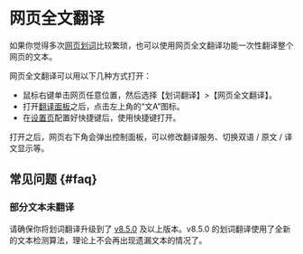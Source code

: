 # 网页全文翻译

如果你觉得多次[网页划词](cross.md)比较繁琐，也可以使用网页全文翻译功能一次性翻译整个网页的文本。

网页全文翻译可以用以下几种方式打开：

- 鼠标右键单击网页任意位置，然后选择【划词翻译】>【网页全文翻译】。
- 打开[翻译面板](panel.md)之后，点击左上角的“文A”图标。
- 在[设置页](options.md)配置好快捷键后，使用快捷键打开。

打开之后，网页右下角会弹出控制面板，可以修改翻译服务、切换双语 / 原文 / 译文显示等。

## 常见问题 {#faq}

### 部分文本未翻译

请确保你将划词翻译升级到了 [v8.5.0](../log.md#v8-5-0) 及以上版本。v8.5.0 的划词翻译使用了全新的文本检测算法，理论上不会再出现遗漏文本的情况了。